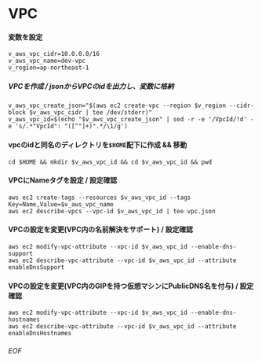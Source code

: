 # VPC

#### 変数を設定

    v_aws_vpc_cidr=10.0.0.0/16
    v_aws_vpc_name=dev-vpc
    v_region=ap-northeast-1


##### VPCを作成 / jsonからVPCのidを出力し、変数に格納

    v_aws_vpc_create_json="$(aws ec2 create-vpc --region $v_region --cidr-block $v_aws_vpc_cidr | tee /dev/stderr)"
    v_aws_vpc_id=$(echo "$v_aws_vpc_create_json" | sed -r -e '/VpcId/!d' -e 's/.*"VpcId": "([^"]+)".*/\1/g')
    

#### vpcのidと同名のディレクトリを`$HOME`配下に作成 && 移動

    cd $HOME && mkdir $v_aws_vpc_id && cd $v_aws_vpc_id && pwd
    

#### VPCにNameタグを設定 / 設定確認

    aws ec2 create-tags --resources $v_aws_vpc_id --tags Key=Name,Value=$v_aws_vpc_name
    aws ec2 describe-vpcs --vpc-id $v_aws_vpc_id | tee vpc.json
    

#### VPCの設定を変更(VPC内の名前解決をサポート) / 設定確認

    aws ec2 modify-vpc-attribute --vpc-id $v_aws_vpc_id --enable-dns-support
    aws ec2 describe-vpc-attribute --vpc-id $v_aws_vpc_id --attribute enableDnsSupport


#### VPCの設定を変更(VPC内のGIPを持つ仮想マシンにPublicDNS名を付与) / 設定確認

    aws ec2 modify-vpc-attribute --vpc-id $v_aws_vpc_id --enable-dns-hostnames
    aws ec2 describe-vpc-attribute --vpc-id $v_aws_vpc_id --attribute enableDnsHostnames





###### EOF
